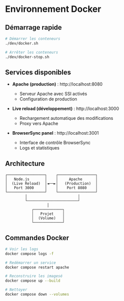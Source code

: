 # Environnement Docker

## Démarrage rapide

```bash
# Démarrer les conteneurs
./dev/docker.sh

# Arrêter les conteneurs
./dev/docker-stop.sh
```

## Services disponibles

- **Apache (production)** : http://localhost:8080
  - Serveur Apache avec SSI activés
  - Configuration de production
  
- **Live reload (développement)** : http://localhost:3000
  - Rechargement automatique des modifications
  - Proxy vers Apache
  
- **BrowserSync panel** : http://localhost:3001
  - Interface de contrôle BrowserSync
  - Logs et statistiques

## Architecture

```
┌─────────────────┐    ┌─────────────────┐
│   Node.js       │    │     Apache      │
│  (Live Reload)  │◄──►│   (Production)  │
│   Port 3000     │    │    Port 8080    │
└─────────────────┘    └─────────────────┘
         │                       │
         └───────────────────────┘
                   │
            ┌─────────────┐
            │   Projet    │
            │  (Volume)   │
            └─────────────┘
```

## Commandes Docker

```bash
# Voir les logs
docker compose logs -f

# Redémarrer un service
docker compose restart apache

# Reconstruire les imagesé
docker compose up --build

# Nettoyer
docker compose down --volumes
```
